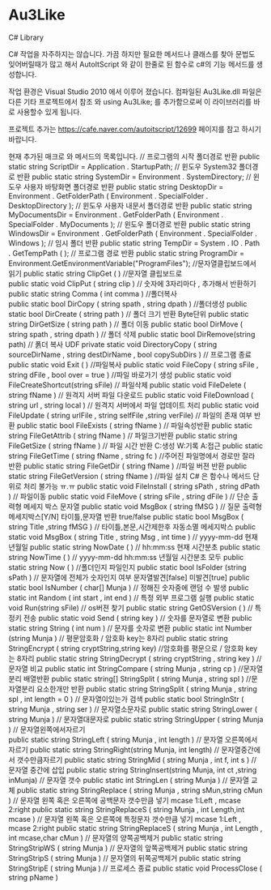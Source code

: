 # Au3Like
C# Library

C# 작업을 자주하지는 않습니다.
가끔 하지만 필요한 메서드나 클래스를 찾아
문법도 잊어버릴때가 많고 해서 
AutoItScript 와 같이 한줄로 된 함수로 c#의 기능 메서드를 생성합니다.

작업 환경은 Visual Studio 2010 에서 이루어 졌습니다.
컴파일된 Au3Like.dll  파일은 
다른 기타 프로젝트에서 참조 와 using Au3Like; 를 추가함으로써 
이 라이브러리를 바로 사용할수 있게 됩니다.

프로젝트 추가는 https://cafe.naver.com/autoitscript/12699  페이지를 참고 하시기 바랍니다.

현재 추가된 매크로 와 메서드의 목록입니다.
// 프로그램의 시작 폴더경로 반환
public static string   ScriptDir           = Application . StartupPath;
// 윈도우 System32 폴더경로 반환
public static string   SystemDir         = Environment . SystemDirectory;
// 윈도우 사용자 바탕화면 폴더경로 반환
public static string   DesktopDir        = Environment . GetFolderPath ( Environment . SpecialFolder . DesktopDirectory );
// 윈도우 사용자 내문서 폴더경로 반환
public static string   MyDocumentsDir = Environment . GetFolderPath ( Environment . SpecialFolder . MyDocuments );
// 윈도우 폴더경로 반환
public static string   WindowsDir       = Environment . GetFolderPath ( Environment . SpecialFolder . Windows );
// 임시 폴더 반환
public static string   TempDir           = System . IO . Path . GetTempPath ( );
// 프로그램 경로 반환
public static string   ProgramDir       = Environment.GetEnvironmentVariable("ProgramFiles");
//문자열클립보드에서 읽기
public static string   ClipGet ( )
//문자열 클립보드로                        
public static void     ClipPut ( string clip )
// 숫자에 3자리마다 , 추가해서 반환하기 
public static string Comma ( int comma )
//폴더복사       
public static bool     DirCopy ( string spath , string dpath )
//폴더생성
public static bool     DirCreate ( string path )
// 폴더 크기 반환 Byte단위
public static string   DirGetSize ( string path )
// 폴더 이동
public static bool     DirMove ( string spath , string dpath )
// 폴더 삭제
public static bool     DirRemove(string path) 
// 폵더 복사 UDF
private static void    DirectoryCopy ( string sourceDirName , string destDirName , bool copySubDirs )
// 프로그램 종료
public static void     Exit ( )
//파일복사
public static void     FileCopy ( string sFile , string dFile , bool over = true )
//파일 바로가기 생성
public static void    FileCreateShortcut(string sFile)
// 파일삭제
public static void     FileDelete ( string fName )
// 원격지 서버 파일 다운로드
public static void     FileDownload ( string url , string local )
//  원격지 서버에서 파일 업데이트 처리
public static void     FileUpdate ( string urlFile , string selfFile ,string verFile)
// 파일의 존재 여부 반환
public static bool     FileExists ( string fName )
// 파일속성반환
public static string   FileGetAttrib ( string fName )
// 파일크기반환
public static string   FileGetSize ( string fName )
// 파일 시간 반환 C:생성 W:기록 A:접근
public static string   FileGetTime ( string fName , string fc )
//주어진 파일명에서 경로만 잘라 반환
public static string   FileGetDir ( string fName  ) 
//파일 버젼 반환
public static string   FileGetVersion ( string fName ) 
//파일 설치 C# 은 함수나 메서드 단위로 처리 불가능 ㅠ.ㅠ
public static void     FileInstall ( string sPath , string dPath )
// 파일이동
public static void     FileMove ( string sFile , string dFile )
// 단순 출력형 메세지 박스 문자열
public static void     MsgBox ( string fMSG )
// 질문 출력형 메세지박스[Y/N]  타이틀,문자열 반환 true/false
public static bool     MsgBox ( string Title ,string fMSG )
// 타이틀,본문,시간제한후 자동소멸 메세지박스
public static void     MsgBox ( string Title , string Msg , int time )
// yyyy-mm-dd  현재 년월일
public static string   NowDate ( ) 
// hh:mm:ss       현재 시간분초
public static string   NowTime ( )
// yyyy-mm-dd hh:mm:ss  년월일 시간분초 모두
public static string   Now ( )
//폴더인지 파일인지
public static bool     IsFolder (string sPath )
// 문자열에 전체가 숫자인지 여부 문자열발견[false] 미발견[true]
public static bool     IsNumber ( char[] Munja )
// 정해진 숫자중에 랜덤 수 발생
public static int       Random ( int start , int end )
// 특정 외부 프로그램 실행
public static void     Run(string sFile)
// os버젼 찾기
public static string   GetOSVersion ( )
// 특정키 전송
public static void     Send ( string key )
// 숫자를 문자열로 변환
public static string   String ( int num )
// 문자를 숫자로 변환
public static int       Number (string Munja )
// 평문암호화   / 암호화 key는 8자리
public static string   StringEncrypt ( string cryptString,string key)
//암호화를 평문으로  / 암호화 key는 8자리
public static string   StringDecrypt ( string cryptString , string key )
// 문자열 비교
public static int       StringCompare ( string Munja , string cp )
//문자열분리 배열반환
public static string[] StringSplit ( string Munja , string spl )
//문자열분리 요소한개만 반환
public static string   StringSplit ( string Munja , string spl , int length = 0 )
// 문자열이있는가  검색
public static bool     StringInStr ( string Munja , string ser )
// 문자열소문자로
public static string   StringLower ( string Munja )
// 문자열대문자로
public static string   StringUpper ( string Munja )
// 문자열왼쪽에서자르기  
public static string   StringLeft ( string Munja , int length )
// 문자열 오른쪽에서 자르기
public static string   StringRight(string Munja, int length)
// 문자열중간에서 갯수만큼자르기
public static string   StringMid ( string Munja , int f, int s )
// 문자열 중간에 삽입
public static string   StringInsert(string Munja, int ct ,string inMunja)
// 문자열 갯수
public static int       StringLen ( string Munja )
// 문자열 교체
public static string   StringReplace ( string Munja , string sMun,string cMun )
// 문자열 왼쪽 혹은 오른쪽에 공백문자 갯수만큼 넣기 mcase 1:Left , mcase 2:right
public static string   StringReplaceS ( string Munja , int Length,int mcase )
// 문자열 왼쪽 혹은 오른쪽에 특정문자 갯수만큼 넣기 mcase 1:Left , mcase 2:right
public static string   StringReplaceS ( string Munja , int Length , int mcase,char cMun )
// 문자열의 양쪽공백제거
public static string   StringStripWS ( string Munja ) 
// 문자열의 앞쪽공백제거
public static string   StringStripS ( string Munja ) 
// 문자열의 뒤쪽공백제거
public static string   StringStripE ( string Munja ) 
// 프로세스 종료
public static void ProcessClose ( string pName )            
